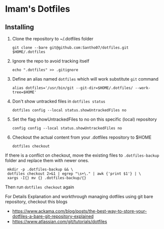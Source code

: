 # Imam's Dotfiles

## Installing
1. Clone the repository to ~/.dotfiles folder

   `git clone --bare git@github.com:Santho07/dotfiles.git $HOME/.dotfiles`
 
2. Ignore the repo to avoid tracking itself

   `echo ".dotfiles" >> .gitignore`

3. Define an alias named `dotfiles` which will work substitute `git` command

   `alias dotfiles='/usr/bin/git --git-dir=$HOME/.dotfiles/ --work-tree=$HOME'`

4. Don't show untracked files in `dotfiles status`

   `dotfiles config --local status.showUntrackedFiles no`

5. Set the flag showUntrackedFiles to no on this specific (local) repository
   
   `config config --local status.showUntrackedFiles no`

6. Checkout the actual content from your .dotfiles repository to $HOME
   
   `dotfiles checkout`

If there is a conflict on checkout, move the existing files to `.dotfiles-backup` folder and replace them with newer ones.

  ```
   mkdir -p .dotfiles-backup && \
   dotfiles checkout 2>&1 | egrep "\s+\." | awk {'print $1'} | \
   xargs -I{} mv {} .dotfiles-backup/{}

  ```
Then run `dotfiles checkout` again

For Details Explanation and workthrough managing dotfiles using git bare repository, checkout this blogs

- https://www.ackama.com/blog/posts/the-best-way-to-store-your-dotfiles-a-bare-git-repository-explained
- https://www.atlassian.com/git/tutorials/dotfiles
